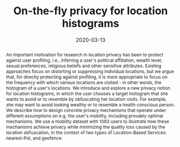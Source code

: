 ---
title: "On-the-fly privacy for location histograms"
abstract: "An important motivation for research in location privacy has been to protect against user profiling, i.e., inferring a user's political affiliation, wealth level, sexual preferences, religious beliefs and other sensitive attributes. Existing approaches focus on distorting or suppressing individual locations, but we argue that, for directly protecting against profiling, it is more appropriate to focus on the frequency with which various locations are visited - in other words, the histogram of a user's locations. We introduce and explore a new privacy notion for location histograms, in which the user chooses a target histogram that she wants to avoid or to resemble by obfuscating her location visits. For example, she may want to avoid looking wealthy or to resemble a health conscious person. We describe how to design concrete privacy mechanisms that operate under different assumptions on e.g. the user's mobility, including provably optimal mechanisms. We use a mobility dataset with 1083 users to illustrate how these mechanisms achieve privacy while minimizing the quality loss caused by the location obfuscation, in the context of two types of Location-Based Services: nearest-PoI, and geofence."
collection: publications
permalink: /publication/theodorakopoulos2020fly
date: 2020-03-13
venue: 'IEEE Transactions on Dependable and Secure Computing'
paperurl: 'http://orca.cf.ac.uk/130236/1/main.pdf'
link: 'https://ieeexplore.ieee.org/document/9035624'
github: 'https://github.com/gtheodor/on-the-fly-histogram-privacy'
citation: 'George Theodorakopoulos, Emmanouil Panaousis, Kaitai Liang, George Loukas (2022). 
  &quot;On-the-fly privacy for location histograms.&quot;
  <i>IEEE Transactions on Dependable and Secure Computing (IEEE TDSC)</i>, 19(1), 566-578.
  <span style="color:#2979ab;">(JCR 2021: 6.791, CiteScore 2021: 13.5)</span>'
---